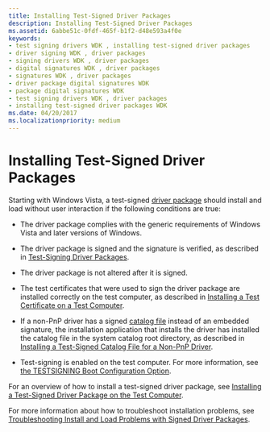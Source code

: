 ```yaml
---
title: Installing Test-Signed Driver Packages
description: Installing Test-Signed Driver Packages
ms.assetid: 6abbe51c-0fdf-465f-b1f2-d48e593a4f0e
keywords:
- test signing drivers WDK , installing test-signed driver packages
- driver signing WDK , driver packages
- signing drivers WDK , driver packages
- digital signatures WDK , driver packages
- signatures WDK , driver packages
- driver package digital signatures WDK
- package digital signatures WDK
- test signing drivers WDK , driver packages
- installing test-signed driver packages WDK
ms.date: 04/20/2017
ms.localizationpriority: medium
---
```


# Installing Test-Signed Driver Packages


Starting with Windows Vista, a test-signed [driver package](driver-packages.md) should install and load without user interaction if the following conditions are true:

-   The driver package complies with the generic requirements of Windows Vista and later versions of Windows.

-   The driver package is signed and the signature is verified, as described in [Test-Signing Driver Packages](test-signing-driver-packages.md).

-   The driver package is not altered after it is signed.

-   The test certificates that were used to sign the driver package are installed correctly on the test computer, as described in [Installing a Test Certificate on a Test Computer](installing-a-test-certificate-on-a-test-computer.md).

-   If a non-PnP driver has a signed [catalog file](catalog-files.md) instead of an embedded signature, the installation application that installs the driver has installed the catalog file in the system catalog root directory, as described in [Installing a Test-Signed Catalog File for a Non-PnP Driver](installing-a-test-signed-catalog-file-for-a-non-pnp-driver.md).

-   Test-signing is enabled on the test computer. For more information, see [the TESTSIGNING Boot Configuration Option](the-testsigning-boot-configuration-option.md).

For an overview of how to install a test-signed driver package, see [Installing a Test-Signed Driver Package on the Test Computer](installing-a-test-signed-driver-package-on-the-test-computer.md).

For more information about how to troubleshoot installation problems, see [Troubleshooting Install and Load Problems with Signed Driver Packages](troubleshooting-install-and-load-problems-with-signed-driver-packages.md).

 

 





